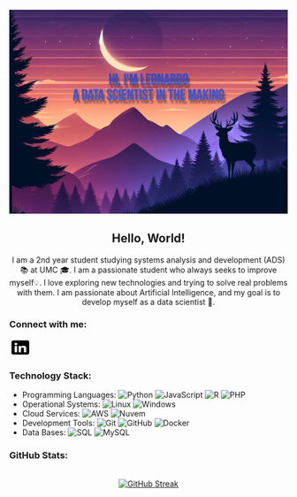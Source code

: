 <!DOCTYPE html>
<html lang="en">
<head>
<meta charset="UTF-8">
<meta name="viewport" content="width=device-width, initial-scale=1.0">
</head>
<body>

<p align="center">
  <a href="https://github.com/LeonardoMBarca">
    <img src="https://github.com/LeonardoMBarca/LeonardoMBarca/blob/main/Captura%20de%20tela%202024-04-18%20143308.jpg" alt="MasterHead">
  </a>
</p>

<h2 align="center">Hello, World!</h2>

<p align="center">
  I am a 2nd year student studying systems analysis and development (ADS) 📚 at UMC 🎓. I am a passionate student who always seeks to improve myself💡. I love exploring new technologies and trying to solve real problems with them. I am passionate about Artificial Intelligence, and my goal is to develop myself as a data scientist 🤖.
</p>

<h3 align="left">Connect with me:</h3>
<p align="left">
  <a href="https://www.linkedin.com/in/leonardo-barca-406813282/" target="_blank">
    <img src="https://github.com/LeonardoMBarca/LeonardoMBarca/blob/main/transferir.png" alt="" height="30" width="40" />
  </a>
</p>

<h3 align="left">Technology Stack:</h3>

- Programming Languages:
  ![Python](https://img.shields.io/badge/-Python-blue?style=flat-square&logo=python&logoColor=white) ![JavaScript](https://img.shields.io/badge/-JavaScript-yellow?style=flat-square&logo=javascript&logoColor=white) ![R](https://img.shields.io/badge/-R-blue?style=flat-square&logo=R&logoColor=white) ![PHP](https://img.shields.io/badge/-PHP-purple?style=flat-square&logo=php&logoColor=white)
- Operational Systems:
  ![Linux](https://img.shields.io/badge/-Linux-black?style=flat-square&logo=linux&logoColor=white) ![Windows](https://img.shields.io/badge/-Windows-blue?style=flat-square&logo=windows&logoColor=white)
- Cloud Services:
  ![AWS](https://img.shields.io/badge/-AWS-orange?style=flat-square&logo=amazon-aws&logoColor=white) ![Nuvem](https://img.shields.io/badge/-Nuvem-blue?style=flat-square&logo=google-cloud&logoColor=white)
- Development Tools:
  ![Git](https://img.shields.io/badge/-Git-orange?style=flat-square&logo=git&logoColor=white) ![GitHub](https://img.shields.io/badge/-GitHub-black?style=flat-square&logo=github&logoColor=white) ![Docker](https://img.shields.io/badge/-Docker-blue?style=flat-square&logo=docker&logoColor=white)
- Data Bases:
  ![SQL](https://img.shields.io/badge/-SQL-blue?style=flat-square&logo=sql&logoColor=white) ![MySQL](https://img.shields.io/badge/-MySQL-blue?style=flat-square&logo=mysql&logoColor=white)

<h3 align="left">GitHub Stats:</h3>

<div align="center">
  <br/>
  <a href="https://git.io/streak-stats">
    <img src="https://github-readme-streak-stats.herokuapp.com/?user=LeonardoMBarca&theme=dark" alt="GitHub Streak" />
  </a>
</div>

</body>
</html>
